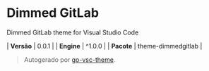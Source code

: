 # Dimmed GitLab

Dimmed GitLab theme for Visual Studio Code

| **Versão** | 0.0.1 |
| **Engine** | ^1.0.0 |
| **Pacote** | theme-dimmedgitlab |

> Autogerado por [go-vsc-theme](https://github.com/natalbu/go-vsc-theme).
